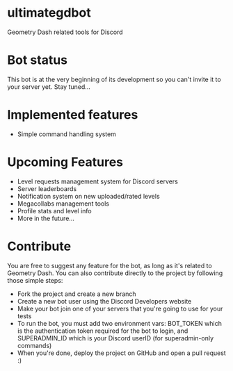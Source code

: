 # ultimategdbot
Geometry Dash related tools for Discord

# Bot status
This bot is at the very beginning of its development so you can't invite it to your server yet. Stay tuned...

# Implemented features
* Simple command handling system

# Upcoming Features
* Level requests management system for Discord servers
* Server leaderboards
* Notification system on new uploaded/rated levels
* Megacollabs management tools
* Profile stats and level info
* More in the future...

# Contribute
You are free to suggest any feature for the bot, as long as it's related to Geometry Dash. You can also contribute directly to the project by following those simple steps:
* Fork the project and create a new branch
* Create a new bot user using the Discord Developers website
* Make your bot join one of your servers that you're going to use for your tests
* To run the bot, you must add two environment vars: BOT\_TOKEN which is the authentication token required for the bot to login, and SUPERADMIN\_ID which is your Discord userID (for superadmin-only commands)
* When you're done, deploy the project on GitHub and open a pull request :)

